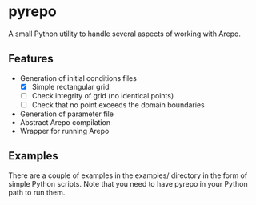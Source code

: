 # pyrepo

A small Python utility to handle several aspects of working with Arepo.


## Features

- Generation of initial conditions files
    - [x] Simple rectangular grid
    - [ ] Check integrity of grid (no identical points)
    - [ ] Check that no point exceeds the domain boundaries
- Generation of parameter file
- Abstract Arepo compilation
- Wrapper for running Arepo


## Examples

There are a couple of examples in the examples/ directory in the form of simple
Python scripts. Note that you need to have pyrepo in your Python path to run
them.
